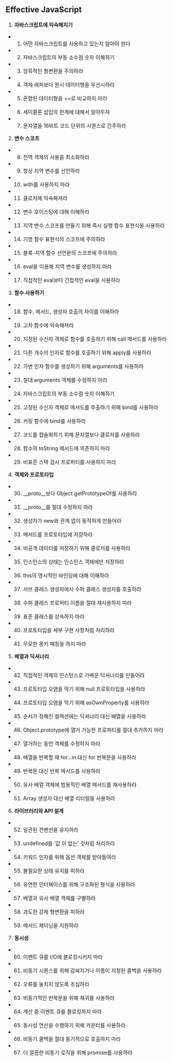 ## Effective JavaScript

1. __자바스크립트에 익숙해지기__
  * 01. 어떤 자바스크립트를 사용하고 있는지 알아야 한다
  * 02. 자바스크립트의 부동 소수점 숫자 이해하기
  * 03. 암묵적인 형변환을 주의하라
  * 04. 객체 래퍼보다 원시 데이터형을 우선시하라
  * 05. 혼합된 데이터형을 ==로 비교하지 마라
  * 06. 세미콜론 삽입의 한계에 대해서 알아두자
  * 07. 문자열을 16비트 코드 단위의 시퀀스로 간주하라

2. __변수 스코프__
  * 08. 전역 객체의 사용을 최소화하라
  * 09. 항상 지역 변수를 선언하라
  * 10. with를 사용하지 마라
  * 11. 클로저에 익숙해져라
  * 12. 변수 호이스팅에 대해 이해하라
  * 13. 지역 변수 스코프를 만들기 위해 즉시 실행 함수 표현식을 사용하라
  * 14. 기명 함수 표현식의 스코프에 주의하라
  * 15. 블록-지역 함수 선언문의 스코프에 주의하라
  * 16. eval을 이용해 지역 변수를 생성하지 마라
  * 17. 직접적인 eval보다 간접적인 eval을 사용하라

3. __함수 사용하기__
  * 18. 함수, 메서드, 생성자 호출의 차이를 이해하라
  * 19. 고차 함수에 익숙해져라
  * 20. 지정된 수신자 객체로 함수를 호출하기 위해 call 메서드를 사용하라
  * 21. 다른 개수의 인자로 함수를 호출하기 위해 apply를 사용하라
  * 22. 가변 인자 함수를 생성하기 위해 arguments를 사용하라
  * 23. 절대 arguments 객체를 수정하지 마라
  * 24. 자바스크립트의 부동 소수점 숫자 이해하기
  * 25. 고정된 수신자 객체로 메서드를 추출하기 위해 bind를 사용하라
  * 26. 커링 함수에 bind를 사용하라
  * 27. 코드를 캡슐화하기 위해 문자열보다 클로저를 사용하라
  * 28. 함수의 toString 메서드에 의존하지 마라
  * 29. 비표준 스택 검사 프로퍼티를 사용하지 마라

4. __객체와 프로토타입__
  * 30. __proto__보다 Object.getPrototypeOf를 사용하라
  * 31. __proto__를 절대 수정하지 마라
  * 32. 생성자가 new와 관계 없이 동작하게 만들어라
  * 33. 메서드를 프로토타입에 저장하라
  * 34. 비공개 데이터를 저장하기 위해 클로저를 사용하라
  * 35. 인스턴스의 상태는 인스턴스 객체에만 저장하라
  * 36. this의 명시적인 바인딩에 대해 이해하라
  * 37. 서브 클래스 생성자에서 수퍼 클래스 생성자를 호출하라
  * 38. 수퍼 클래스 프로퍼티 이름을 절대 재사용하지 마라
  * 39. 표준 클래스를 상속하지 마라
  * 40. 프로토타입을 세부 구현 사항처럼 처리하라
  * 41. 무모한 몽키 패칭을 하지 마라

5. __배열과 딕셔너리__
  * 42. 직접적인 객체의 인스턴스로 가벼운 딕셔너리를 만들어라
  * 43. 프로토타입 오염을 막기 위해 null 프로토타입을 사용하라
  * 44. 프로토타입 오염을 막기 위해 asOwnProperty를 사용하라
  * 45. 순서가 정해진 컬렉션에는 딕셔너리 대신 배열을 사용하라
  * 46. Object.prototype에 열거 가능한 프로퍼티를 절대 추가하지 마라
  * 47. 열거하는 동안 객체를 수정하지 마라
  * 48. 배열을 반복할 때 for...in 대신 for 반복문을 사용하라
  * 49. 반복문 대신 반복 메서드를 사용하라
  * 50. 유사 배열 객체에 범용적인 배열 메서드를 재사용하라
  * 51. Array 생성자 대신 배열 리터럴을 사용하라

6. __라이브러리와 API 설계__
  * 52. 일관된 컨벤션을 유지하라
  * 53. undefined를 ‘값 이 없는’ 것처럼 처리하라
  * 54. 키워드 인자를 위해 옵션 객체를 받아들여라
  * 55. 불필요한 상태 유지를 피하라
  * 56. 유연한 인터페이스를 위해 구조화된 형식을 사용하라
  * 57. 배열과 유사 배열 객체를 구별하라
  * 58. 과도한 강제 형변환을 피하라
  * 59. 메서드 체이닝을 지원하라

7. __동시성__
  * 60. 이벤트 큐를 I/O에 블로킹시키지 마라
  * 61. 비동기 시퀀스를 위해 감싸지거나 이름이 지정된 콜백을 사용하라
  * 62. 오류를 놓치지 않도록 조심하라
  * 63. 비동기적인 반복문을 위해 재귀를 사용하라
  * 64. 계산 중 이벤트 큐를 블로킹하지 마라
  * 65. 동시성 연산을 수행하기 위해 카운터를 사용하라
  * 66. 비동기 콜백을 절대 동기적으로 호출하지 마라
  * 67. 더 깔끔한 비동기 로직을 위해 promise를 사용하라

 